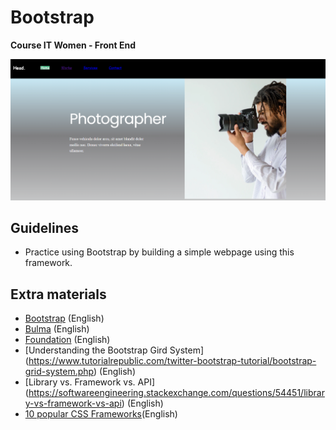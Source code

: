 # Bootstrap
<b> Course IT Women - Front End </b>
<br>
<p align="center">
  <img src="https://github.com/glauciabierwagen/responsive-navigation/blob/main/images/readmeimage.png"  heigth="750"/>
</p>


## Guidelines
- Practice using Bootstrap by building a simple webpage using this framework.  

## Extra materials 

- [Bootstrap](https://getbootstrap.com/) (English) 
- [Bulma](https://bulma.io/) (English) 
- [Foundation](https://get.foundation/) (English)  
- [Understanding the Bootstrap Gird System] (https://www.tutorialrepublic.com/twitter-bootstrap-tutorial/bootstrap-grid-system.php) (English)
- [Library vs. Framework vs. API] (https://softwareengineering.stackexchange.com/questions/54451/library-vs-framework-vs-api) (English)
- [10 popular CSS Frameworks](https://www.smartinfosys.net/blog/10-popular-css-frameworks-to-use-in-your-web-design/)(English)

